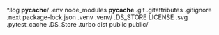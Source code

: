 *.log
__pycache__/
.env
node_modules
__pycache__
.git
.gitattributes
.gitignore
.next
package-lock.json
.venv
.venv/
.DS_STORE
LICENSE
.svg
.pytest_cache
.DS_Store
.turbo
dist
public
public/